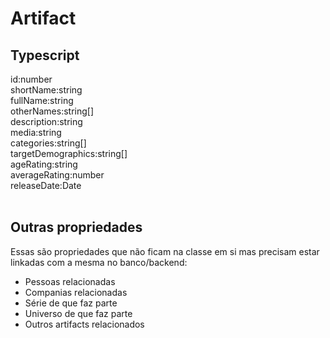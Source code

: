 # Artifact
## Typescript
id:number<br>
shortName:string<br>
fullName:string<br>
otherNames:string[]<br>
description:string<br>
media:string<br>
categories:string[]<br>
targetDemographics:string[]<br>
ageRating:string<br>
averageRating:number<br>
releaseDate:Date<br><br>
## Outras propriedades
Essas são propriedades que não ficam na classe em si mas precisam estar linkadas com a mesma no banco/backend:
- Pessoas relacionadas
- Companias relacionadas
- Série de que faz parte
- Universo de que faz parte
- Outros artifacts relacionados